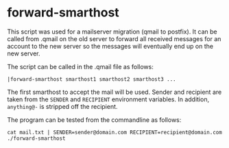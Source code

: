 forward-smarthost
=================

This script was used for a mailserver migration (qmail to postfix). It
can be called from .qmail on the old server to forward all received
messages for an account to the new server so the messages will
eventually end up on the new server.

The script can be called in the .qmail file as follows:

  `|forward-smarthost smarthost1 smarthost2 smarthost3 ...`
  
The first smarthost to accept the mail will be used. Sender and
recipient are taken from the `SENDER` and `RECIPIENT` environment
variables. In addition, `anything@-` is stripped off the recipient.

The program can be tested from the commandline as follows:

  `cat mail.txt | SENDER=sender@domain.com RECIPIENT=recipient@domain.com ./forward-smarthost`
